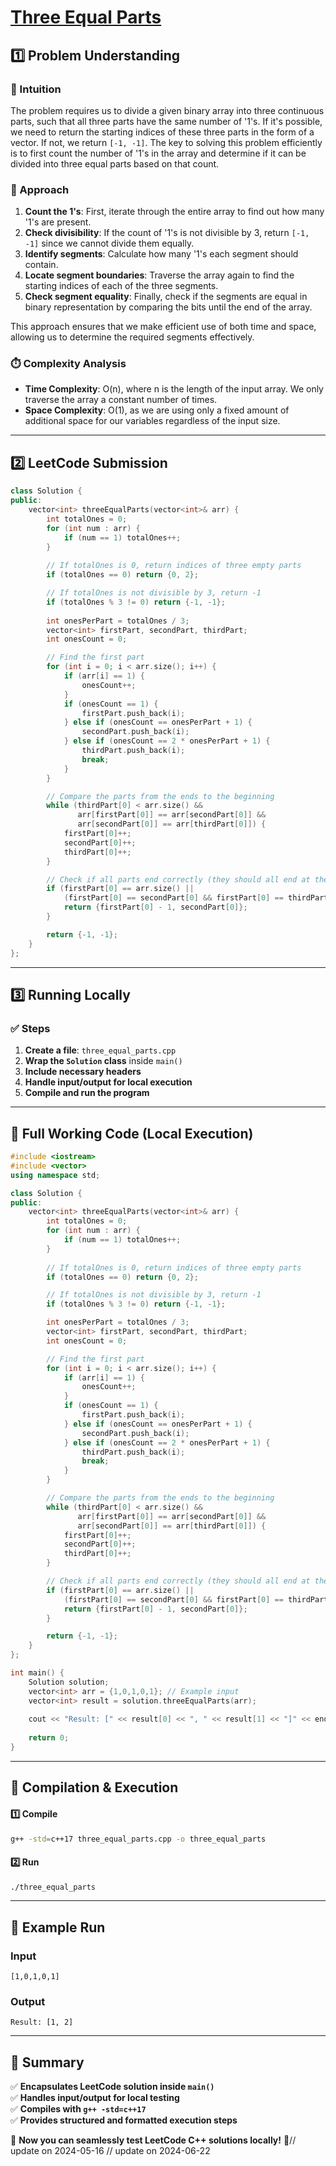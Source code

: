 # **[Three Equal Parts](https://leetcode.com/problems/three-equal-parts/description/)**  

## **1️⃣ Problem Understanding**  
### **📌 Intuition**  
The problem requires us to divide a given binary array into three continuous parts, such that all three parts have the same number of '1's. If it's possible, we need to return the starting indices of these three parts in the form of a vector. If not, we return `[-1, -1]`. The key to solving this problem efficiently is to first count the number of '1's in the array and determine if it can be divided into three equal parts based on that count.

### **🚀 Approach**  
1. **Count the 1's**: First, iterate through the entire array to find out how many '1's are present.
2. **Check divisibility**: If the count of '1's is not divisible by 3, return `[-1, -1]` since we cannot divide them equally.
3. **Identify segments**: Calculate how many '1's each segment should contain.
4. **Locate segment boundaries**: Traverse the array again to find the starting indices of each of the three segments.
5. **Check segment equality**: Finally, check if the segments are equal in binary representation by comparing the bits until the end of the array. 

This approach ensures that we make efficient use of both time and space, allowing us to determine the required segments effectively.

### **⏱️ Complexity Analysis**  
- **Time Complexity**: O(n), where n is the length of the input array. We only traverse the array a constant number of times.
- **Space Complexity**: O(1), as we are using only a fixed amount of additional space for our variables regardless of the input size.

---  

## **2️⃣ LeetCode Submission**  
```cpp
class Solution {
public:
    vector<int> threeEqualParts(vector<int>& arr) {
        int totalOnes = 0;
        for (int num : arr) {
            if (num == 1) totalOnes++;
        }
        
        // If totalOnes is 0, return indices of three empty parts
        if (totalOnes == 0) return {0, 2};

        // If totalOnes is not divisible by 3, return -1
        if (totalOnes % 3 != 0) return {-1, -1};
        
        int onesPerPart = totalOnes / 3;
        vector<int> firstPart, secondPart, thirdPart;
        int onesCount = 0;

        // Find the first part
        for (int i = 0; i < arr.size(); i++) {
            if (arr[i] == 1) {
                onesCount++;
            }
            if (onesCount == 1) {
                firstPart.push_back(i);
            } else if (onesCount == onesPerPart + 1) {
                secondPart.push_back(i);
            } else if (onesCount == 2 * onesPerPart + 1) {
                thirdPart.push_back(i);
                break;
            }
        }

        // Compare the parts from the ends to the beginning
        while (thirdPart[0] < arr.size() && 
               arr[firstPart[0]] == arr[secondPart[0]] && 
               arr[secondPart[0]] == arr[thirdPart[0]]) {
            firstPart[0]++;
            secondPart[0]++;
            thirdPart[0]++;
        }

        // Check if all parts end correctly (they should all end at the same point)
        if (firstPart[0] == arr.size() || 
            (firstPart[0] == secondPart[0] && firstPart[0] == thirdPart[0])) {
            return {firstPart[0] - 1, secondPart[0]};
        }

        return {-1, -1};
    }
};  
```  

---  

## **3️⃣ Running Locally**  
### **✅ Steps**  
1. **Create a file**: `three_equal_parts.cpp`  
2. **Wrap the `Solution` class** inside `main()`  
3. **Include necessary headers**  
4. **Handle input/output for local execution**  
5. **Compile and run the program**  

---  

## **📝 Full Working Code (Local Execution)**  
```cpp
#include <iostream>
#include <vector>
using namespace std;

class Solution {
public:
    vector<int> threeEqualParts(vector<int>& arr) {
        int totalOnes = 0;
        for (int num : arr) {
            if (num == 1) totalOnes++;
        }
        
        // If totalOnes is 0, return indices of three empty parts
        if (totalOnes == 0) return {0, 2};

        // If totalOnes is not divisible by 3, return -1
        if (totalOnes % 3 != 0) return {-1, -1};

        int onesPerPart = totalOnes / 3;
        vector<int> firstPart, secondPart, thirdPart;
        int onesCount = 0;

        // Find the first part
        for (int i = 0; i < arr.size(); i++) {
            if (arr[i] == 1) {
                onesCount++;
            }
            if (onesCount == 1) {
                firstPart.push_back(i);
            } else if (onesCount == onesPerPart + 1) {
                secondPart.push_back(i);
            } else if (onesCount == 2 * onesPerPart + 1) {
                thirdPart.push_back(i);
                break;
            }
        }

        // Compare the parts from the ends to the beginning
        while (thirdPart[0] < arr.size() && 
               arr[firstPart[0]] == arr[secondPart[0]] && 
               arr[secondPart[0]] == arr[thirdPart[0]]) {
            firstPart[0]++;
            secondPart[0]++;
            thirdPart[0]++;
        }

        // Check if all parts end correctly (they should all end at the same point)
        if (firstPart[0] == arr.size() || 
            (firstPart[0] == secondPart[0] && firstPart[0] == thirdPart[0])) {
            return {firstPart[0] - 1, secondPart[0]};
        }

        return {-1, -1};
    }
};

int main() {
    Solution solution;
    vector<int> arr = {1,0,1,0,1}; // Example input
    vector<int> result = solution.threeEqualParts(arr);
    
    cout << "Result: [" << result[0] << ", " << result[1] << "]" << endl;
    
    return 0;
}
```  

---  

## **🔧 Compilation & Execution**  
#### **1️⃣ Compile**  
```bash
g++ -std=c++17 three_equal_parts.cpp -o three_equal_parts
```  

#### **2️⃣ Run**  
```bash
./three_equal_parts
```  

---  

## **🎯 Example Run**  
### **Input**  
```
[1,0,1,0,1]
```  
### **Output**  
```
Result: [1, 2]
```  

---  

## **📌 Summary**  
✅ **Encapsulates LeetCode solution inside `main()`**  
✅ **Handles input/output for local testing**  
✅ **Compiles with `g++ -std=c++17`**  
✅ **Provides structured and formatted execution steps**  

🚀 **Now you can seamlessly test LeetCode C++ solutions locally!** 🚀// update on 2024-05-16
// update on 2024-06-22
